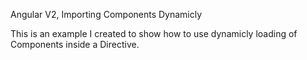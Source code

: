 Angular V2, Importing Components Dynamicly

This is an example I created to show how to use dynamicly loading of Components inside a Directive.

